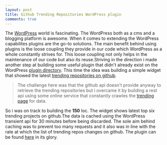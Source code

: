 ```yaml
---
layout: post
title: Github Trending Repositories WordPress plugin
comments: true
---
```


The [WordPress](http://www.WordPress.org) world is fascinating. The WordPress both as a cms and a blogging platform is awesome. When it comes to extending the WordPress capabilites plugins are the go-to solutions. The main benefit behind using plugins is the loose coupling they provide in our code which WordPress as a whole constantly strives for. This loose coupling not only helps in the maintenance of our code but also its reuse.Striving in the direction i made another step at building some useful plugin that didn't already exist on the WordPress [plugin directory](http://www.WordPress.org/plugins/). This time the idea was building a simple widget that showed the latest [trending repositories on github](https://github.com/trending).

  >The challenge here was that the github api doesn't provide anyway to  retrieve the trending repositories but i overcame it by building a rest api using some online service that constantly crawles the [trending page](https://github.com/trending) for data.


   So i was on track to building the **150** loc. The  widget shows latest top six trending projects on github.The data is cached using the WordPress transient api for 30  minutes before being discarded. The sole aim behind caching was to prevent too many requests and it also was in line with the rate at which  the list of trending repos changes on github. The plugin can be found [here](https://WordPress.org/plugins/github-trending-repositories/) in its glory.
